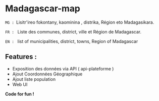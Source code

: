 # Madagascar-map

`MG : `Lisitr'ireo fokontany, kaominina , distrika, Région eto Madagasikara.

`FR : ` Liste des communes, district, ville et Région de Madagascar.

`EN : ` list of municipalities, district, towns, Region of Madagascar

## Features :

- Exposition des données via API ( api-plateforme )
- Ajout Coordonnées Géographique
- Ajout liste population
- Web UI

**Code for fun !**
